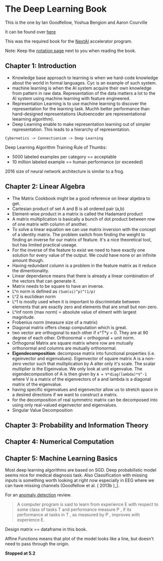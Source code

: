 # The Deep Learning Book
This is the one by Ian Goodfellow, Yoshua Bengion and Aaron Courville

It can be found over [here](http://www.deeplearningbook.org/)

This was the required book for the [NextAI](https://www.nextcanada.com/next-ai/) accelerator program.

Note: Keep the [notation page](http://www.deeplearningbook.org/contents/notation.html) next to you when reading the book.

## Chapter 1: Introduction
- Knowledge base approach to learning is when we hard-code knowledge about the world in formal languages. Cyc is an example of such system.
- machine learning is when the AI system acquire their own knowledge from pattern in raw data. Representation of the data matters a lot to the AI system using machine learning with feature engineered.
- Representation Learning is to use machine learning to discover the representation for the learning task. Muchh better performance than hand-designed representations (Autoencoder are representational leearning algorithm).
- Deep Learning enable to make representation learning out of simpler representation. This leads to a hierarchy of representation.

`Cybernetics -> Connectionism -> Deep Learning`

Deep Learning Algorithm Training Rule of Thumbs:
- 5000 labeled examples per category == acceptable
- 10 million labeled example == human performance (or exceeded)

2016 size of neural network architecture is similar to a frog.

## Chapter 2: Linear Algebra
- The Matrix Cookbook might be a good reference on linear algebra to get.
- Cartesian product of set A and B is all ordered pair (a,b)
- Element-wise product in a matrix is called the Hadamard product
- A matrix multiplication is basically a bunch of dot product between row of one matrix with column of another.
- To solve a linear equation we can use matrix inversion with the concept of a identity matrix. The problem switch from finding the weight to finding an inverse for our matrix of feature. It's a nice theoretical tool, but has limited practical useage.
- For the inverse of the feature to exist we need to have exactly one solution for every value of the output. We could have none or an infinite amount though.
- Having redundant column is a problem in the feature matrix as it reduce the dimentionality.
- Linear dependance means that there is already a linear combination of the vectors that can generate it.
- Matrix needs to be square to have an inverse.
- L^n norm is defined as `(Sum(xi)^p)^(1/p)`
- L^2 is euclidean norm
- L^1 is mostly used when it is important to discrimintate between elements that are exactly zero and elements that are small but non-zero.
- L^inf norm (max norm) = absolute value of elment with largest magnitude.
- Frobenius norm (measure size of a matrix)
- Diagonal matrix offers cheap computation which is great.
- two vector are orthogonal to each other if x^T*y = 0. They are at 90 degree of each other. Orthonormal = orthogonal + unit norm.
- Orthogonal Matrix are square matrix where row are mutually orthonormal and columns are mutually orthonormal.
- **Eigendecomposition**: decompose matrix into functional properties (i.e. egeinvector and eigenvalues). Eigenvector of square matrix A is a non-zero vector such that mulitplication by A alter only it's scale. The scalar multiplier is the Eigeinvalue. We only look at unit eigenvalue. The eigendecomposition of A is then given by `A = V*diag(lambda)*V^-1` where V is a matrix of the eigenvectors of a and lambda is a diagonal matrix of the eigenvalue.
- having specific eigenvalues and eigenvector allow us to stretch space in a desired directions if we want to construct a matrix.
- for the decomposition of real symmetric matrix can be decomposed into using only real-valued eigenvector and eigenvalues.
- Singular Value Decomposition 
## Chapter 3: Probability and Information Theory

## Chapter 4: Numerical Computation

## Chapter 5: Machine Learning Basics
Most deep learning algorithms are based on SGD.
Deep probabilistic model seems nice for medical diagnosis task.
Also Classification with missing inputs is something worth looking at right now especially in EEG where we can have missing channels (Goodfellow et al. ( 2013b )_).

For an [anomaly detection](http://cucis.ece.northwestern.edu/projects/DMS/publications/AnomalyDetection.pdf) review.

>A computer program is said to learn from experience E with respect to some class of tasks T and performance measure P , if its performance at tasks in T , as measured by P , improves with experience E.

Design matrix == dataframe in this book.

Affine Functions means that plot of the model looks like a line, but doesn't need to pass through the origin.

**Stopped at 5.2**
